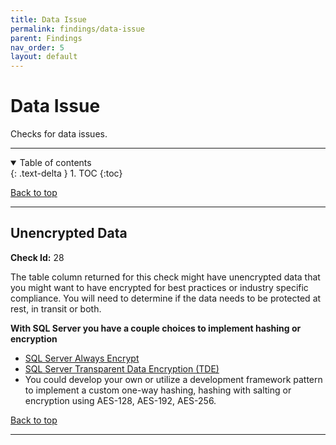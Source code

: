 ```yaml
---
title: Data Issue
permalink: findings/data-issue
parent: Findings
nav_order: 5
layout: default
---
```


# Data Issue

Checks for data issues.

---

<details open markdown="block">
  <summary>
    Table of contents
  </summary>
  {: .text-delta }
1. TOC
{:toc}
</details>

[Back to top](#top)

---

## Unencrypted Data
**Check Id:** 28

The table column returned for this check might have unencrypted data that you might want to have encrypted for best practices or industry specific compliance. You will need to determine if the data needs to be protected at rest, in transit or both.

**With SQL Server you have a couple choices to implement hashing or encryption**

- [SQL Server Always Encrypt](https://docs.microsoft.com/en-us/sql/relational-databases/security/encryption/always-encrypted-database-engine)
- [SQL Server Transparent Data Encryption (TDE)](https://docs.microsoft.com/en-us/sql/relational-databases/security/encryption/transparent-data-encryption)
- You could develop your own or utilize a development framework pattern to implement a custom one-way hashing, hashing with salting or encryption using AES-128, AES-192, AES-256.


[Back to top](#top)

---